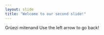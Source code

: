 ```yaml
---
layout: slide
title: "Welcome to our second slide!"
---
```

Grüezi mitenand
Use the left arrow to go back!
